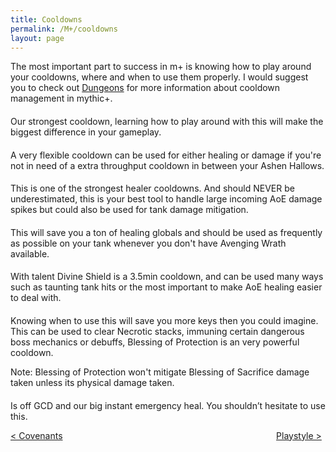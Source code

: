 ```yaml
---
title: Cooldowns
permalink: /M+/cooldowns
layout: page
---
```


The most important part to success in m+ is knowing how to play around your cooldowns, where and when to use them properly. I would suggest you to check out [Dungeons](/M+/dungeons) for more information about cooldown management in mythic+.

#### <a class="external" href="https://www.wowhead.com/spell=66011/avenging-wrath" target="_blank" rel="noopener noreferrer" data-wowhead="spell=66011" data-wh-icon-size="large"></a>

Our strongest cooldown, learning how to play around with this will make the biggest difference in your gameplay.

#### <a class="external" href="https://www.wowhead.com/spell=105809/holy-avenger" target="_blank" rel="noopener noreferrer" data-wowhead="spell=105809" data-wh-icon-size="large"></a>

A very flexible cooldown can be used for either healing or damage if you're not in need of a extra throughput cooldown in between your Ashen Hallows.

#### <a class="external" href="https://www.wowhead.com/spell=317929/aura-mastery" target="_blank" rel="noopener noreferrer" data-wowhead="spell=317929" data-wh-icon-size="large"></a>

This is one of the strongest healer cooldowns. And should NEVER be underestimated, this is your best tool to handle large incoming AoE damage spikes but could also be used for tank damage mitigation.

#### <a class="external" href="https://www.wowhead.com/spell=6940/blessing-of-sacrifice" target="_blank" rel="noopener noreferrer" data-wowhead="spell=6940" data-wh-icon-size="large"></a>

This will save you a ton of healing globals and should be used as frequently as possible on your tank whenever you don't have Avenging Wrath available.

#### <a class="external" href="https://www.wowhead.com/spell=642/divine-shield" target="_blank" rel="noopener noreferrer" data-wowhead="spell=642" data-wh-icon-size="large"></a>

With <a href="https://www.wowhead.com/spell=114154/unbreakable-spirit" data-wowhead="spell=114154"></a> talent Divine Shield is a 3.5min cooldown, and can be used many ways such as taunting tank hits or the most important to make AoE healing easier to deal with.

#### <a class="external" href="https://www.wowhead.com/spell=1022/blessing-of-protection" target="_blank" rel="noopener noreferrer" data-wowhead="spell=1022" data-wh-icon-size="large"></a>

Knowing when to use this will save you more keys then you could imagine. This can be used to clear Necrotic stacks, immuning certain dangerous boss mechanics or debuffs, Blessing of Protection is an very powerful cooldown.

Note: Blessing of Protection won't mitigate Blessing of Sacrifice damage taken unless its physical damage taken.

#### <a class="external" href="https://www.wowhead.com/spell=633/lay-on-hands" target="_blank" rel="noopener noreferrer" data-wowhead="spell=633" data-wh-icon-size="large"></a>

Is off GCD and our big instant emergency heal. You shouldn’t hesitate to use this.

<div>
<div style="text-align:left;display: inline-block;width: 49%;">
<a href="/M+/covenants"> < Covenants</a>
</div>
<div style="text-align:right;display: inline-block;width: 49%;">
<a href="/M+/playstyle"> Playstyle ></a>
</div>
</div>
